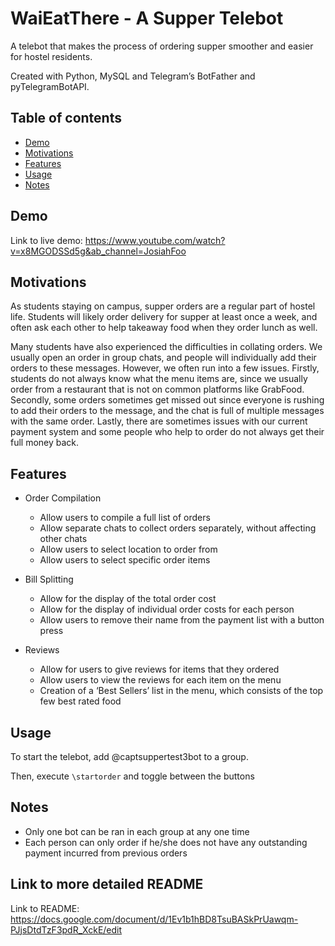 # WaiEatThere - A Supper Telebot 
A telebot that makes the process of ordering supper smoother and easier for hostel residents.

Created with Python, MySQL and Telegram’s BotFather and pyTelegramBotAPI.

## Table of contents 
* [Demo](#demo)
* [Motivations](#motivations)
* [Features](#features)
* [Usage](#usage)
* [Notes](#notes)


## Demo
Link to live demo: https://www.youtube.com/watch?v=x8MGODSSd5g&ab_channel=JosiahFoo

## Motivations 
As students staying on campus, supper orders are a regular part of hostel life. Students will likely order delivery for supper at least once a week, and often ask each other to help takeaway food when they order lunch as well.

Many students have also experienced the difficulties in collating orders. We usually open an order in group chats, and people will individually add their orders to these messages. However, we often run into a few issues. Firstly, students do not always know what the menu items are, since we usually order from a restaurant that is not on common platforms like GrabFood. Secondly, some orders sometimes get missed out since everyone is rushing to add their orders to the message, and the chat is full of multiple messages with the same order. Lastly, there are sometimes issues with our current payment system and some people who help to order do not always get their full money back. 

	
## Features
* Order Compilation 
  * Allow users to compile a full list of orders
  * Allow separate chats to collect orders separately, without affecting other chats
  * Allow users to select location to order from
  * Allow users to select specific order items
  
* Bill Splitting 
  * Allow for the display of the total order cost
  * Allow for the display of individual order costs for each person
  * Allow users to remove their name from the payment list with a button press

* Reviews
  * Allow for users to give reviews for items that they ordered 
  * Allow users to view the reviews for each item on the menu 
  * Creation of a ‘Best Sellers’ list in the menu, which consists of the top few best rated food
  
## Usage
To start the telebot, add @captsuppertest3bot to a group. 

Then, execute `\startorder` and toggle between the buttons


## Notes 
* Only one bot can be ran in each group at any one time
* Each person can only order if he/she does not have any outstanding payment incurred from previous orders

## Link to more detailed README
Link to README: https://docs.google.com/document/d/1Ev1b1hBD8TsuBASkPrUawqm-PJjsDtdTzF3pdR_XckE/edit
